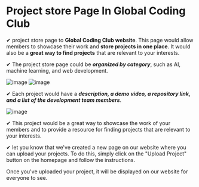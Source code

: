 # Project store Page In Global Coding Club


✔  project store page to **Global Coding Club website**. This page would allow members to showcase their work and **store projects in one place**. It would also be a **great way to find projects** that are relevant to your interests.


✔  The project store page could be ***organized by category***, such as AI, machine learning, and web development.


![image](https://github.com/benayaram/Project-store-GCC/assets/96018533/3a42a60a-7a9c-41c2-8afd-65028701e5c0)
![image](https://github.com/benayaram/Project-store-GCC/assets/96018533/5439b50e-fd32-4664-be81-e3e17d35a97c)

✔ Each project would have a ***description, a demo video, a repository link, and a list of the development team members***.


![image](https://github.com/benayaram/Project-store-GCC/assets/96018533/f0d0d40a-1efd-4cf9-b675-04aaaa313fdb)


✔ This project would be a great way to showcase the work of your members and to provide a resource for finding projects that are relevant to your interests.


✔  let you know that we've created a new page on our website where you can upload your projects. To do this, simply click on the "Upload Project" button on the homepage and follow the instructions.

Once you've uploaded your project, it will be displayed on our website for everyone to see.
